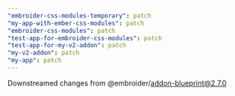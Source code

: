 ```yaml
---
"embroider-css-modules-temporary": patch
"my-app-with-ember-css-modules": patch
"embroider-css-modules": patch
"test-app-for-embroider-css-modules": patch
"test-app-for-my-v2-addon": patch
"my-v2-addon": patch
"my-app": patch
---
```


Downstreamed changes from @embroider/addon-blueprint@2.7.0
